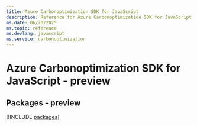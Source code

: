 ```yaml
---
title: Azure Carbonoptimization SDK for JavaScript
description: Reference for Azure Carbonoptimization SDK for JavaScript
ms.date: 06/20/2025
ms.topic: reference
ms.devlang: javascript
ms.service: carbonoptimization
---
```

# Azure Carbonoptimization SDK for JavaScript - preview
## Packages - preview
[!INCLUDE [packages](carbonoptimization-index.md)]